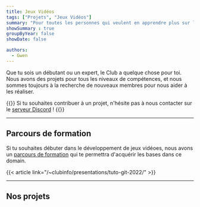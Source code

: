 ```yaml
---
title: Jeux Vidéos
tags: ["Projets", "Jeux Vidéos"]
summary: "Pour toutes les personnes qui veulent en apprendre plus sur la création de jeux vidéo, le Club a des projets pour tous les niveaux de compétences."
showSummary : true
groupByYear: false
showDate: false

authors:
  - Gwen
---
```


Que tu sois un débutant ou un expert, le Club a quelque chose pour toi. Nous avons des projets pour tous les niveaux de compétences, et nous sommes toujours à la recherche de nouveaux membres pour nous aider à les réaliser.

{{<alert>}}
Si tu souhaites contribuer à un projet, n'hésite pas à nous contacter sur le [serveur Discord](https://discord.gg/6qZ2c7J) !
{{</alert>}}

---

## Parcours de formation

Si tu souhaites débuter dans le développement de jeux vidéoes, nous avons un [parcours de formation](/tutoriels/jeux-videos) qui te permettra d'acquérir les bases dans ce domain.

{{< article link="/~clubinfo/presentations/tuto-git-2022/" >}}

---

## Nos projets
